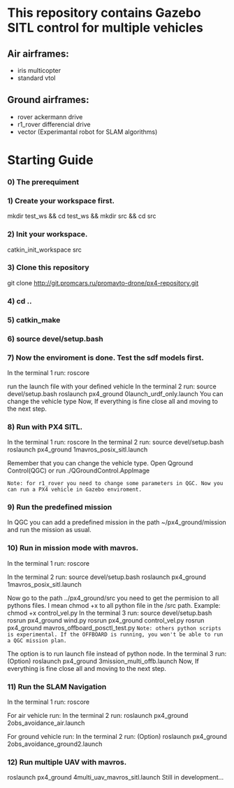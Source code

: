 # This repository contains Gazebo SITL control for multiple vehicles

## Air airframes:
- iris multicopter
- standard vtol
## Ground airframes:
- rover ackermann drive
- r1_rover differencial drive
- vector (Experimantal robot for SLAM algorithms)


# Starting Guide
### 0) The prerequiment


### 1) Create your workspace first.
mkdir test_ws && cd test_ws && mkdir src && cd src

### 2) Init your workspace.
catkin_init_workspace src

### 3) Clone this repository
git clone http://git.promcars.ru/promavto-drone/px4-repository.git

### 4) cd ..
### 5) catkin_make
### 6) source devel/setup.bash 

### 7) Now the enviroment is done. Test the sdf models first.
In the terminal 1 run:
    roscore

run the launch file with your defined vehicle
In the terminal 2 run:
    source devel/setup.bash 
    roslaunch px4_ground 0launch_urdf_only.launch
You can change the vehicle type <arg name="vehicle" default="r1_rover"/>
Now, If everything is fine close all and moving to the next step.

### 8) Run with PX4 SITL.
In the terminal 1 run:
    roscore
In the terminal 2 run:
    source devel/setup.bash 
    roslaunch px4_ground 1mavros_posix_sitl.launch
   
Remember that you can change the vehicle type.
<arg name="vehicle" default="vector"/>
Open Qground Control(QGC) or run ./QGroundControl.AppImage

```Note: for r1_rover you need to change some parameters in QGC. Now you can run a PX4 vehicle in Gazebo enviroment.```

### 9) Run the predefined mission

In QGC you can add a predefined mission in the path ~/px4_ground/mission and run the mission as usual.

### 10) Run in mission mode with mavros.
In the terminal 1 run:
    roscore

In the terminal 2 run:
    source devel/setup.bash 
    roslaunch px4_ground 1mavros_posix_sitl.launch

Now go to the path ../px4_ground/src you need to get the permision to all pythons files. I mean chmod +x to all python file in the /src path.
Example: chmod +x control_vel.py
In the terminal 3 run:
    source devel/setup.bash
    rosrun px4_ground wind.py
    rosrun px4_ground control_vel.py
    rosrun px4_ground mavros_offboard_posctl_test.py
```Note: others python scripts is experimental. If the OFFBOARD is running, you won't be able to run a QGC mission plan.```

The option is to run launch file instead of python node.
In the terminal 3 run: (Option)
    roslaunch px4_ground 3mission_multi_offb.launch
Now, If everything is fine close all and moving to the next step.

### 11) Run the SLAM Navigation
In the terminal 1 run:
    roscore

For air vehicle run:
In the terminal 2 run:
    roslaunch px4_ground 2obs_avoidance_air.launch

For ground vehicle run:
In the terminal 2 run: (Option)
    roslaunch px4_ground 2obs_avoidance_ground2.launch

### 12) Run multiple UAV with mavros.
roslaunch px4_ground 4multi_uav_mavros_sitl.launch
Still in development...
